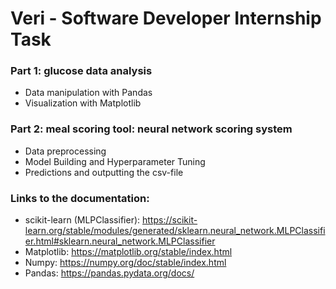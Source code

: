 # Veri - Software Developer Internship Task

### Part 1: glucose data analysis
- Data manipulation with Pandas
- Visualization with Matplotlib

### Part 2: meal scoring tool: neural network scoring system
- Data preprocessing
- Model Building and Hyperparameter Tuning
- Predictions and outputting the csv-file

### Links to the documentation:
- scikit-learn (MLPClassifier): https://scikit-learn.org/stable/modules/generated/sklearn.neural_network.MLPClassifier.html#sklearn.neural_network.MLPClassifier
- Matplotlib: https://matplotlib.org/stable/index.html
- Numpy: https://numpy.org/doc/stable/index.html
- Pandas: https://pandas.pydata.org/docs/
